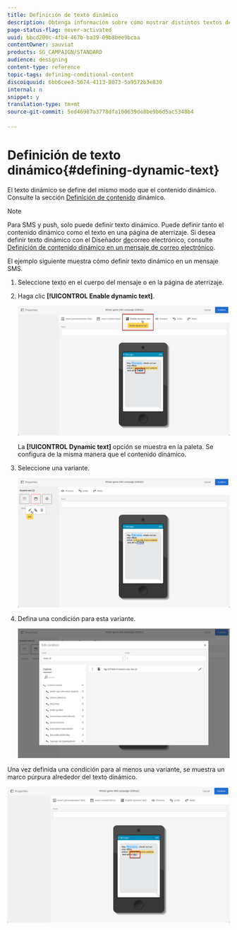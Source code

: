 ```yaml
---
title: Definición de texto dinámico
description: Obtenga información sobre cómo mostrar distintos textos de forma dinámica al usuario según las condiciones definidas en Adobe Campaign.
page-status-flag: never-activated
uuid: bbcd200c-4fb4-467b-ba39-09b8bee9bcaa
contentOwner: sauviat
products: SG_CAMPAIGN/STANDARD
audience: designing
content-type: reference
topic-tags: defining-conditional-content
discoiquuid: 6bb6cee3-5674-4113-8073-5a9572b3e830
internal: n
snippet: y
translation-type: tm+mt
source-git-commit: 5ed46987a3778dfa100639de8be9b6d5ac5348b4

---
```



# Definición de texto dinámico{#defining-dynamic-text}

El texto dinámico se define del mismo modo que el contenido dinámico. Consulte la sección [Definición de contenido](../../designing/using/personalization.md#defining-dynamic-content-in-an-email) dinámico.

>[!NOTE]
>
>Para SMS y push, solo puede definir texto dinámico. Puede definir tanto el contenido dinámico como el texto en una página de aterrizaje. Si desea definir texto dinámico con el Diseñador [de](../../designing/using/designing-content-in-adobe-campaign.md)correo electrónico, consulte [Definición de contenido dinámico en un mensaje de correo electrónico](../../designing/using/personalization.md#defining-dynamic-content-in-an-email).

El ejemplo siguiente muestra cómo definir texto dinámico en un mensaje SMS.

1. Seleccione texto en el cuerpo del mensaje o en la página de aterrizaje.
1. Haga clic **[!UICONTROL Enable dynamic text]**.

   ![](assets/dynamic_text_sms_1.png)

   La **[!UICONTROL Dynamic text]** opción se muestra en la paleta. Se configura de la misma manera que el contenido dinámico.

1. Seleccione una variante.

   ![](assets/dynamic_text_sms_2.png)

1. Defina una condición para esta variante.

   ![](assets/dynamic_text_sms_4.png)

Una vez definida una condición para al menos una variante, se muestra un marco púrpura alrededor del texto dinámico.

![](assets/dynamic_text_sms_3.png)


